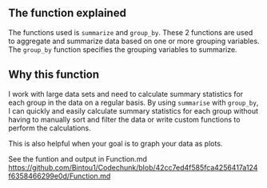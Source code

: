 ## The function explained

The functions used is `summarize` and `group_by`. These 2 functions are used to aggregate and summarize data based on one or more grouping variables. The `group_by` function  specifies the grouping variables to summarize. 


## Why this function

I work with large data sets and need to calculate summary statistics for each group in the data on a regular basis. By using `summarise` with `group_by`, I can quickly and easily calculate summary statistics for each group without having to manually sort and filter the data or write custom functions to perform the calculations.

This is also helpful when your goal is to graph your data as plots. 

See the funtion and output in Function.md https://github.com/Bintou1/Codechunk/blob/42cc7ed4f585fca4256417a124f6358466299e0d/Function.md
